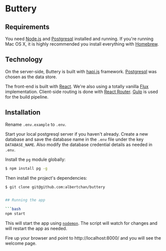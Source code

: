 # Buttery


## Requirements

You need [Node.js](http://nodejs.org/) and [Postgresql](http://http://www.postgresql.org/) installed and running. If
you're running Mac OS X, it is highly recommended you install everything with [Homebrew](http://brew.sh/).


## Technology

On the server-side, Buttery is built with [hapi.js](https://hapijs.com/) framework. 
[Postgresql](http://http://www.postgresql.org/) was chosen as the data store.

The front-end is built with [React](http://facebook.github.io/react/). We're also using a totally vanilla 
[Flux](https://facebook.github.io/flux/) implementation. Client-side routing is done with 
[React Router](https://github.com/rackt/react-router). [Gulp](http://gulpjs.com/) is used for the build pipeline.


## Installation

Rename `.env.example` to `.env`.

Start your local postgresql server if you haven't already. Create a new database and save the database name in the 
`.env` file under the key `DATABASE_NAME`. Also modify the database credential details as needed in `.env`.

Install the `pg` module globally:

```bash
$ npm install pg -g
```
    
Then install the project's dependencies:

```bash
$ git clone git@github.com:albertchan/buttery


## Running the app

```bash
npm start
```

This will start the app using [`nodemon`](https://github.com/remy/nodemon). The script will watch for changes and 
will restart the app as needed.

Fire up your browser and point to http://localhost:8000/ and you will see the welcome page.
    
   
